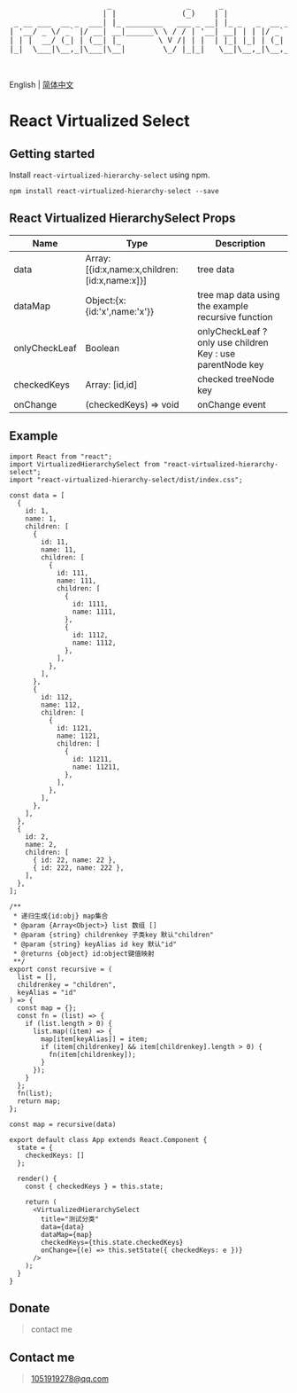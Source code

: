 <pre>     
                     _                _      _               _ _             _        _     _                         _                           _           _   
                    | |              (_)    | |             | (_)           | |      | |   (_)                       | |                         | |         | |  
 _ __ ___  __ _  ___| |_ ________   ___ _ __| |_ _   _  __ _| |_ _______  __| |______| |__  _  ___ _ __ __ _ _ __ ___| |__  _   _ ______ ___  ___| | ___  ___| |_ 
| '__/ _ \/ _` |/ __| __|______\ \ / / | '__| __| | | |/ _` | | |_  / _ \/ _` |______| '_ \| |/ _ \ '__/ _` | '__/ __| '_ \| | | |______/ __|/ _ \ |/ _ \/ __| __|
| | |  __/ (_| | (__| |_        \ V /| | |  | |_| |_| | (_| | | |/ /  __/ (_| |      | | | | |  __/ | | (_| | | | (__| | | | |_| |      \__ \  __/ |  __/ (__| |_ 
|_|  \___|\__,_|\___|\__|        \_/ |_|_|   \__|\__,_|\__,_|_|_/___\___|\__,_|      |_| |_|_|\___|_|  \__,_|_|  \___|_| |_|\__, |      |___/\___|_|\___|\___|\__|
                                                                                                                             __/ |                                
                                                                                                                            |___/                                
</pre>

English | [简体中文](./README-zh_CN.md)

# React Virtualized Select

## Getting started

Install `react-virtualized-hierarchy-select` using npm.

```shell
npm install react-virtualized-hierarchy-select --save
```

## React Virtualized HierarchySelect Props

| Name          | Type                                         | Description                                                |
| ------------- | -------------------------------------------- | ---------------------------------------------------------- |
| data          | Array:[{id:x,name:x,children:[id:x,name:x]}] | tree data                                                  |
| dataMap       | Object:{x:{id:'x',name:'x'}}                 | tree map data using the example recursive function         |
| onlyCheckLeaf | Boolean                                      | onlyCheckLeaf ? only use children Key : use parentNode key |
| checkedKeys   | Array: [id,id]                               | checked treeNode key                                       |
| onChange      | (checkedKeys) => void                        | onChange event                                             |

## Example

```
import React from "react";
import VirtualizedHierarchySelect from "react-virtualized-hierarchy-select";
import "react-virtualized-hierarchy-select/dist/index.css";

const data = [
  {
    id: 1,
    name: 1,
    children: [
      {
        id: 11,
        name: 11,
        children: [
          {
            id: 111,
            name: 111,
            children: [
              {
                id: 1111,
                name: 1111,
              },
              {
                id: 1112,
                name: 1112,
              },
            ],
          },
        ],
      },
      {
        id: 112,
        name: 112,
        children: [
          {
            id: 1121,
            name: 1121,
            children: [
              {
                id: 11211,
                name: 11211,
              },
            ],
          },
        ],
      },
    ],
  },
  {
    id: 2,
    name: 2,
    children: [
      { id: 22, name: 22 },
      { id: 222, name: 222 },
    ],
  },
];

/**
 * 递归生成{id:obj} map集合
 * @param {Array<Object>} list 数组 []
 * @param {string} childrenkey 子类key 默认"children"
 * @param {string} keyAlias id key 默认"id"
 * @returns {object} id:object键值映射
 **/
export const recursive = (
  list = [],
  childrenkey = "children",
  keyAlias = "id"
) => {
  const map = {};
  const fn = (list) => {
    if (list.length > 0) {
      list.map((item) => {
        map[item[keyAlias]] = item;
        if (item[childrenkey] && item[childrenkey].length > 0) {
          fn(item[childrenkey]);
        }
      });
    }
  };
  fn(list);
  return map;
};

const map = recursive(data)

export default class App extends React.Component {
  state = {
    checkedKeys: []
  };

  render() {
    const { checkedKeys } = this.state;

    return (
      <VirtualizedHierarchySelect
        title="测试分类"
        data={data}
        dataMap={map}
        checkedKeys={this.state.checkedKeys}
        onChange={(e) => this.setState({ checkedKeys: e })}
      />
    );
  }
}

```

## Donate

> contact me

## Contact me

> 1051919278@qq.com
